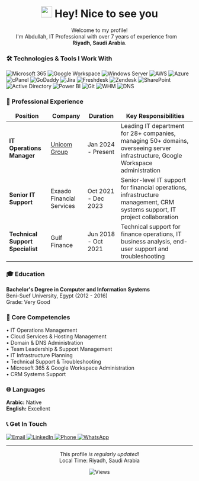 <h1 align="center"><img src="https://emojis.slackmojis.com/emojis/images/1531849430/4246/blob-sunglasses.gif?1531849430" width="30"/> Hey! Nice to see you</h1>

<p align="center">Welcome to my profile! <br/> I'm Abdullah, IT Professional with over 7 years of experience from <img src="https://cdn-icons-png.flaticon.com/512/197/197551.png" width="13"/> <b>Riyadh, Saudi Arabia</b>. </p>

<h3>🛠 Technologies & Tools I Work With</h3>
<p>
  <img alt="Microsoft 365" src="https://img.shields.io/badge/-Microsoft%20365-D83B01?style=flat-square&logo=microsoft-office&logoColor=white" />
  <img alt="Google Workspace" src="https://img.shields.io/badge/-Google%20Workspace-4285F4?style=flat-square&logo=google&logoColor=white" />
  <img alt="Windows Server" src="https://img.shields.io/badge/-Windows%20Server-0078D6?style=flat-square&logo=windows&logoColor=white" />
  <img alt="AWS" src="https://img.shields.io/badge/-AWS-232F3E?style=flat-square&logo=amazon-aws&logoColor=white" />
  <img alt="Azure" src="https://img.shields.io/badge/-Azure-0078D4?style=flat-square&logo=microsoft-azure&logoColor=white" />
  <img alt="cPanel" src="https://img.shields.io/badge/-cPanel-FF6C2C?style=flat-square&logo=cpanel&logoColor=white" />
  <img alt="GoDaddy" src="https://img.shields.io/badge/-GoDaddy-1BDBDB?style=flat-square&logo=godaddy&logoColor=white" />
  <img alt="Jira" src="https://img.shields.io/badge/-Jira-0052CC?style=flat-square&logo=jira&logoColor=white" />
  <img alt="Freshdesk" src="https://img.shields.io/badge/-Freshdesk-25D366?style=flat-square&logo=freshdesk&logoColor=white" />
  <img alt="Zendesk" src="https://img.shields.io/badge/-Zendesk-03363D?style=flat-square&logo=zendesk&logoColor=white" />
  <img alt="SharePoint" src="https://img.shields.io/badge/-SharePoint-0078D4?style=flat-square&logo=microsoft-sharepoint&logoColor=white" />
  <img alt="Active Directory" src="https://img.shields.io/badge/-Active%20Directory-0078D4?style=flat-square&logo=microsoft&logoColor=white" />
  <img alt="Power BI" src="https://img.shields.io/badge/-Power%20BI-F2C811?style=flat-square&logo=powerbi&logoColor=black" />
  <img alt="Git" src="https://img.shields.io/badge/-Git-F05032?style=flat-square&logo=git&logoColor=white" />
  <img alt="WHM" src="https://img.shields.io/badge/-WHM-FF6C2C?style=flat-square&logo=cpanel&logoColor=white" />
  <img alt="DNS" src="https://img.shields.io/badge/-DNS-1BDBDB?style=flat-square&logo=internet-explorer&logoColor=white" />
</p>

<h3>💼 Professional Experience</h3>

<table>
  <thead align="center">
    <tr border: none;>
      <td><b>Position</b></td>
      <td><b>Company</b></td>
      <td><b>Duration</b></td>
      <td><b>Key Responsibilities</b></td>
    </tr>
  </thead>
  <tbody>
    <tr>
      <td><b>IT Operations Manager</b></td>
      <td><a href="https://unicomgroup.net/">Unicom Group</a></td>
      <td>Jan 2024 - Present</td>
      <td>Leading IT department for 28+ companies, managing 50+ domains, overseeing server infrastructure, Google Workspace administration</td>
    </tr>
    <tr>
      <td><b>Senior IT Support</b></td>
      <td>Exaado Financial Services</td>
      <td>Oct 2021 - Dec 2023</td>
      <td>Senior-level IT support for financial operations, infrastructure management, CRM systems support, IT project collaboration</td>
    </tr>
    <tr>
      <td><b>Technical Support Specialist</b></td>
      <td>Gulf Finance</td>
      <td>Jun 2018 - Oct 2021</td>
      <td>Technical support for finance operations, IT business analysis, end-user support and troubleshooting</td>
    </tr>
  </tbody>
</table>

<h3>🎓 Education</h3>
<p>
  <b>Bachelor's Degree in Computer and Information Systems</b><br/>
  Beni-Suef University, Egypt (2012 - 2016)<br/>
  Grade: Very Good
</p>

<h3>🌟 Core Competencies</h3>
<p>
  • IT Operations Management<br/>
  • Cloud Services & Hosting Management<br/>
  • Domain & DNS Administration<br/>
  • Team Leadership & Support Management<br/>
  • IT Infrastructure Planning<br/>
  • Technical Support & Troubleshooting<br/>
  • Microsoft 365 & Google Workspace Administration<br/>
  • CRM Systems Support<br/>
</p>

<h3>🌐 Languages</h3>
<p>
  <b>Arabic:</b> Native<br/>
  <b>English:</b> Excellent
</p>

<h3>📞 Get In Touch</h3>
<p>
  <a href="mailto:abdallarabee94@gmail.com" target="_blank">
    <img alt="Email" src="https://img.shields.io/badge/Email-D14836?style=for-the-badge&logo=gmail&logoColor=white" />
  </a>
  <a href="https://www.linkedin.com/in/abdallarabee1994" target="_blank">
    <img alt="LinkedIn" src="https://img.shields.io/badge/LinkedIn-0077B5?style=for-the-badge&logo=linkedin&logoColor=white" />
  </a>
  <a href="tel:+966540801611" target="_blank">
    <img alt="Phone" src="https://img.shields.io/badge/Phone-25D366?style=for-the-badge&logo=whatsapp&logoColor=white" />
  </a>
  <a href="https://wa.me/966540801611" target="_blank">
    <img alt="WhatsApp" src="https://img.shields.io/badge/WhatsApp-25D366?style=for-the-badge&logo=whatsapp&logoColor=white" />
  </a>
</p>

------------
<p align="center">This profile <i>is regularly updated</i>!<br/>Local Time: Riyadh, Saudi Arabia</p>
<p align="center"><img alt="Views" src="https://komarev.com/ghpvc/?username=yourusername&style=flat-square&color=blue" /></p>
